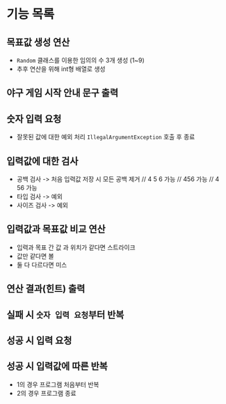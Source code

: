 # 기능 목록

## 목표값 생성 연산

  - `Random` 클래스를 이용한 임의의 수 3개 생성 (1~9)
  - 추후 연산을 위해 int형 배열로 생성

## 야구 게임 시작 안내 문구 출력

## 숫자 입력 요청
  
  - 잘못된 값에 대한 예외 처리 `IllegalArgumentException` 호출 후 종료

## 입력값에 대한 검사

  - 공백 검사 -> 처음 입력값 저장 시 모든 공백 제거 // 4 5 6 가능 // 456  가능 // 4 56 가능
  - 타입 검사 -> 예외
  - 사이즈 검사 -> 예외

## 입력값과 목표값 비교 연산

  - 입력과 목표 간 값 과 위치가 같다면 스트라이크
  - 값만 같다면 볼
  - 둘 다 다르다면 미스

## 연산 결과(힌트) 출력

## 실패 시 `숫자 입력 요청`부터 반복

## 성공 시 입력 요청

## 성공 시 입력값에 따른 반복

  - 1의 경우 프로그램 처음부터 반복
  - 2의 경우 프로그램 종료

